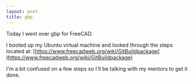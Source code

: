 ```yaml
---
layout: post
title: gbp
---
```


Today I went over gbp for FreeCAD.

I booted up my Ubuntu virtual machine and looked through the steps located at: [https://www.freecadweb.org/wiki/GitBuildpackage](https://www.freecadweb.org/wiki/GitBuildpackage)

I'm a bit confused on a few steps so I'll be talking with my mentors to get it done.